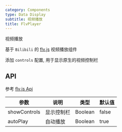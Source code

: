 ```yaml
---
category: Components
type: Data Display
subtitle: 视频播放
title: FlvPlayer
---
```


视频播放

基于 `Bilibili` 的 [flv.js](https://github.com/Bilibili/flv.js/blob/master/docs/api.md#config) 视频播放组件

添加 `controls` 配置, 用于显示原生的视频控制栏


## API

参考 [flv.js Api](https://github.com/Bilibili/flv.js/blob/master/docs/api.md#config)


| 参数 | 说明 | 类型 | 默认值 |
| --- | --- | --- | --- |
| showControls | 显示控制栏 | Boolean | false |
| autoPlay | 自动播放 | Boolean | true |
